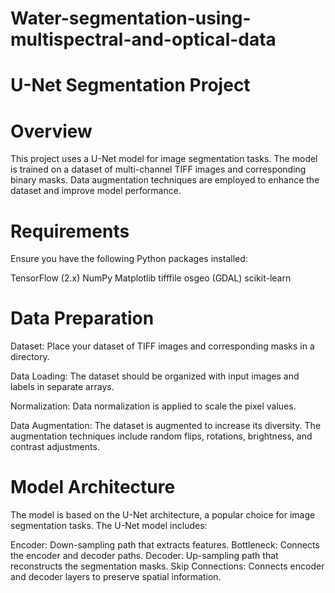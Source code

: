 # Water-segmentation-using-multispectral-and-optical-data

# U-Net Segmentation Project
# Overview
This project uses a U-Net model for image segmentation tasks. The model is trained on a dataset of multi-channel TIFF images and corresponding binary masks. Data augmentation techniques are employed to enhance the dataset and improve model performance.



# Requirements
Ensure you have the following Python packages installed:

TensorFlow (2.x)
NumPy
Matplotlib
tifffile
osgeo (GDAL)
scikit-learn




# Data Preparation
Dataset: Place your dataset of TIFF images and corresponding masks in a directory.

Data Loading: The dataset should be organized with input images and labels in separate arrays.

Normalization: Data normalization is applied to scale the pixel values.

Data Augmentation: The dataset is augmented to increase its diversity. The augmentation techniques include random flips, rotations, brightness, and contrast adjustments.

# Model Architecture
The model is based on the U-Net architecture, a popular choice for image segmentation tasks. The U-Net model includes:

Encoder: Down-sampling path that extracts features.
Bottleneck: Connects the encoder and decoder paths.
Decoder: Up-sampling path that reconstructs the segmentation masks.
Skip Connections: Connects encoder and decoder layers to preserve spatial information.



